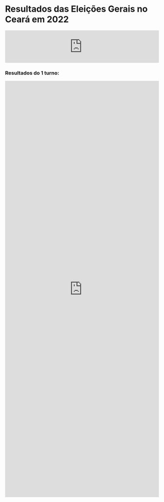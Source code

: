 # Resultados das Eleições Gerais no Ceará em 2022
<iframe width="100%" height="106" frameborder="0"
  src="https://observablehq.com/embed/8f6fa6059c74e628?cells=viewof+turno"></iframe>

### Resultados do 1 turno:
<iframe width="100%" height="1360" frameborder="0"
  src="https://observablehq.com/embed/80e6ecb0a6dfcd40?cells=viewof+turno%2Cviewof+winnerChoropleth%2Cviewof+runnersUpChoropleth"></iframe>
